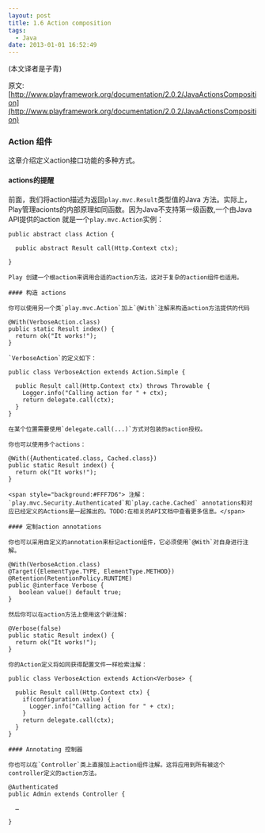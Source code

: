 ```yaml
---
layout: post
title: 1.6 Action composition
tags:
  - Java
date: 2013-01-01 16:52:49
---
```


(本文译者是子青)

原文:[http://www.playframework.org/documentation/2.0.2/JavaActionsComposition](http://www.playframework.org/documentation/2.0.2/JavaActionsComposition)

### Action 组件

这章介绍定义action接口功能的多种方式。

#### actions的提醒

前面，我们将action描述为返回`play.mvc.Result`类型值的Java 方法。实际上，Play管理acionts的内部原理如同函数。因为Java不支持第一级函数,一个由Java API提供的action 就是一个`play.mvc.Action`实例：

    public abstract class Action {

      public abstract Result call(Http.Context ctx);    

    }

    Play 创建一个根action来调用合适的action方法，这对于复杂的action组件也适用。

    #### 构造 actions

    你可以使用另一个类`play.mvc.Action`加上`@With`注解来构造action方法提供的代码

    @With(VerboseAction.class)
    public static Result index() {
      return ok("It works!");
    }

    `VerboseAction`的定义如下：

    public class VerboseAction extends Action.Simple {

      public Result call(Http.Context ctx) throws Throwable {
        Logger.info("Calling action for " + ctx);
        return delegate.call(ctx);
      }
    }

    在某个位置需要使用`delegate.call(...)`方式对包装的action授权。

    你也可以使用多个actions：

    @With({Authenticated.class, Cached.class})
    public static Result index() {
      return ok("It works!");
    }

    <span style="background:#FFF7D6"> 注解：`play.mvc.Security.Authenticated`和`play.cache.Cached` annotations和对应已经定义的Actions是一起推出的。TODO:在相关的API文档中查看更多信息。</span>

    #### 定制action annotations

    你也可以采用自定义的annotation来标记action组件，它必须使用`@With`对自身进行注解。

    @With(VerboseAction.class)
    @Target({ElementType.TYPE, ElementType.METHOD})
    @Retention(RetentionPolicy.RUNTIME)
    public @interface Verbose {
       boolean value() default true;
    }

    然后你可以在action方法上使用这个新注解:

    @Verbose(false)
    public static Result index() {
      return ok("It works!");
    }

    你的Action定义将如同获得配置文件一样检索注解：

    public class VerboseAction extends Action<Verbose> {

      public Result call(Http.Context ctx) {
        if(configuration.value) {
          Logger.info("Calling action for " + ctx);  
        }
        return delegate.call(ctx);
      }
    }

    #### Annotating 控制器

    你也可以在`Controller`类上直接加上action组件注解。这将应用到所有被这个controller定义的action方法。

    @Authenticated
    public Admin extends Controller {

      …

    }